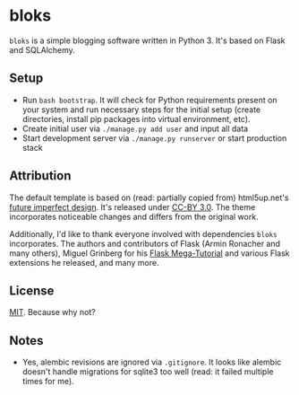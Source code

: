 # bloks

`bloks` is a simple blogging software written in Python 3. It's based on Flask and SQLAlchemy.

## Setup

* Run `bash bootstrap`. It will check for Python requirements present on your system and run necessary steps for the initial setup (create directories, install pip packages into virtual environment, etc).
* Create initial user via `./manage.py add user` and input all data
* Start development server via `./manage.py runserver` or start production stack

## Attribution

The default template is based on (read: partially copied from) html5up.net's [future imperfect design](http://html5up.net/future-imperfect). It's released under [CC-BY 3.0](http://html5up.net/license). The theme incorporates noticeable changes and differs from the original work.

Additionally, I'd like to thank everyone involved with dependencies `bloks` incorporates. The authors and contributors of Flask (Armin Ronacher and many others), Miguel Grinberg for his [Flask Mega-Tutorial](http://blog.miguelgrinberg.com/post/the-flask-mega-tutorial-part-i-hello-world) and various Flask extensions he released, and many more.

## License

[MIT](https://github.com/embik/bloks/blob/master/LICENSE). Because why not?

## Notes

* Yes, alembic revisions are ignored via `.gitignore`. It looks like alembic doesn't handle migrations for sqlite3 too well (read: it failed multiple times for me).
